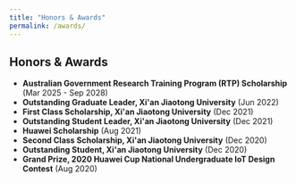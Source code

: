 ```yaml
---
title: "Honors & Awards"
permalink: /awards/
---
```


## Honors & Awards

- **Australian Government Research Training Program (RTP) Scholarship** (Mar 2025 - Sep 2028)
- **Outstanding Graduate Leader, Xi'an Jiaotong University** (Jun 2022)
- **First Class Scholarship, Xi'an Jiaotong University** (Dec 2021)
- **Outstanding Student Leader, Xi'an Jiaotong University** (Dec 2021)
- **Huawei Scholarship** (Aug 2021)
- **Second Class Scholarship, Xi'an Jiaotong University** (Dec 2020)
- **Outstanding Student, Xi'an Jiaotong University** (Dec 2020)
- **Grand Prize, 2020 Huawei Cup National Undergraduate IoT Design Contest** (Aug 2020) 